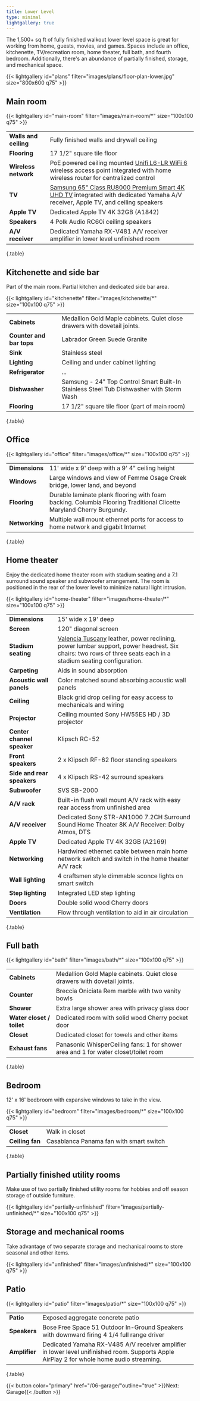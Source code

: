 ```yaml
---
title: Lower Level
type: minimal
lightgallery: true
---
```


The 1,500+ sq ft of fully finished walkout lower level space is great for working from home, guests, movies, and games. Spaces include an office, kitchenette, TV/recreation room, home theater, full bath, and fourth bedroom. Additionally, there's an abundance of partially finished, storage, and mechanical space.

{{< lightgallery id="plans" filter="images/plans/floor-plan-lower.jpg" size="800x600 q75" >}}

## Main room

{{< lightgallery id="main-room" filter="images/main-room/*" size="100x100 q75" >}}

| | |
|-|-|
|**Walls and ceiling**|Fully finished walls and drywall ceiling|
|**Flooring**|17 1/2" square tile floor|
|**Wireless network**|PoE powered ceiling mounted [Unifi L6-LR WiFi 6](https://store.ui.com/us/en/pro/category/all-wifi/products/u6-lr) wireless access point integrated with home wireless router for centralized control|
|**TV**|[Samsung 65" Class RU8000 Premium Smart 4K UHD TV](https://www.samsung.com/us/televisions-home-theater/tvs/premium-uhd-tvs/65--class-ru8000-premium-smart-4k-uhd-tv--2019--un65ru8000fxza/) integrated with dedicated Yamaha A/V receiver, Apple TV, and ceiling speakers|
|**Apple TV**|Dedicated Apple TV 4K 32GB (A1842)|
|**Speakers**|4 Polk Audio RC60i ceiling speakers|
|**A/V receiver**|Dedicated Yamaha RX-V481 A/V receiver amplifier in lower level unfinished room|
{.table}

## Kitchenette and side bar

Part of the main room. Partial kitchen and dedicated side bar area.

{{< lightgallery id="kitchenette" filter="images/kitchenette/*" size="100x100 q75" >}}

| | |
|-|-|
|**Cabinets**|Medallion Gold Maple cabinets. Quiet close drawers with dovetail joints.|
|**Counter and bar tops**|Labrador Green Suede Granite|
|**Sink**|Stainless steel|
|**Lighting**|Ceiling and under cabinet lighting|
|**Refrigerator**|...|
|**Dishwasher**|Samsung - 24" Top Control Smart Built-In Stainless Steel Tub Dishwasher with Storm Wash|
|**Flooring**|17 1/2" square tile floor (part of main room)|
{.table}

## Office

{{< lightgallery id="office" filter="images/office/*" size="100x100 q75" >}}

| | |
|-|-|
|**Dimensions**|11' wide x 9' deep with a 9' 4" ceiling height|
|**Windows**|Large windows and view of Femme Osage Creek bridge, lower land, and beyond|
|**Flooring**|Durable laminate plank flooring with foam backing. Columbia Flooring Traditional Clicette Maryland Cherry Burgundy.|
|**Networking**|Multiple wall mount ethernet ports for access to home network and gigabit Internet|
{.table}

## Home theater

Enjoy the dedicated home theater room with stadium seating and a 7.1 surround sound speaker and subwoofer arrangement. The room is positioned in the rear of the lower level to minimize natural light intrusion.

{{< lightgallery id="home-theater" filter="images/home-theater/*" size="100x100 q75" >}}

| | |
|-|-|
|**Dimensions**|15' wide x 19' deep|
|**Screen**|120" diagonal screen|
|**Stadium seating**|[Valencia Tuscany](https://us.valenciatheaterseating.com/products/valencia-tuscany) leather, power reclining, power lumbar support, power headrest. Six chairs: two rows of three seats each in a stadium seating configuration.|
|**Carpeting**|Aids in sound absorption|
|**Acoustic wall panels**|Color matched sound absorbing acoustic wall panels|
|**Ceiling**|Black grid drop ceiling for easy access to mechanicals and wiring|
|**Projector**|Ceiling mounted Sony HW55ES HD / 3D projector|
|**Center channel speaker**|Klipsch RC-52|
|**Front speakers**|2 x Klipsch RF-62 floor standing speakers|
|**Side and rear speakers**|4 x Klipsch RS-42 surround speakers|
|**Subwoofer**|SVS SB-2000|
|**A/V rack**|Built-in flush wall mount A/V rack with easy rear access from unfinished area|
|**A/V receiver**|Dedicated Sony STR-AN1000 7.2CH Surround Sound Home Theater 8K A/V Receiver: Dolby Atmos, DTS|
|**Apple TV**|Dedicated Apple TV 4K 32GB (A2169)|
|**Networking**|Hardwired ethernet cable between main home network switch and switch in the home theater A/V rack|
|**Wall lighting**|4 craftsmen style dimmable sconce lights on smart switch|
|**Step lighting**|Integrated LED step lighting|
|**Doors**|Double solid wood Cherry doors|
|**Ventilation**|Flow through ventilation to aid in air circulation|
{.table}

## Full bath

{{< lightgallery id="bath" filter="images/bath/*" size="100x100 q75" >}}

| | |
|-|-|
|**Cabinets**|Medallion Gold Maple cabinets. Quiet close drawers with dovetail joints.|
|**Counter**|Breccia Oniciata Rem marble with two vanity bowls|
|**Shower**|Extra large shower area with privacy glass door|
|**Water closet / toilet**|Dedicated room with solid wood Cherry pocket door|
|**Closet**|Dedicated closet for towels and other items|
|**Exhaust fans**|Panasonic WhisperCeiling fans: 1 for shower area and 1 for water closet/toilet room|
{.table}

## Bedroom

12' x 16' bedbroom with expansive windows to take in the view.

{{< lightgallery id="bedroom" filter="images/bedroom/*" size="100x100 q75" >}}

| | |
|-|-|
|**Closet**|Walk in closet|
|**Ceiling fan**|Casablanca Panama fan with smart switch|
{.table}

## Partially finished utility rooms

Make use of two partially finished utility rooms for hobbies and off season storage of outside furniture.

{{< lightgallery id="partially-unfinished" filter="images/partially-unfinished/*" size="100x100 q75" >}}

## Storage and mechanical rooms

Take advantage of two separate storage and mechanical rooms to store seasonal and other items.

{{< lightgallery id="unfinished" filter="images/unfinished/*" size="100x100 q75" >}}

## Patio

{{< lightgallery id="patio" filter="images/patio/*" size="100x100 q75" >}}

| | |
|-|-|
|**Patio**|Exposed aggregate concrete patio|
|**Speakers**|Bose Free Space 51 Outdoor In-Ground Speakers with downward firing 4 1/4 full range driver|
|**Amplifier**|Dedicated Yamaha RX-V485 A/V receiver amplifier in lower level unifinished room. Supports Apple AirPlay 2 for whole home audio streaming.|
{.table}

{{< button color="primary" href="/06-garage/"outline="true" >}}Next: Garage{{< /button >}}